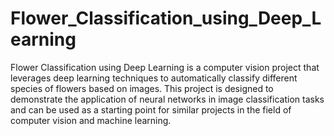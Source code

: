 # Flower_Classification_using_Deep_Learning
Flower Classification using Deep Learning is a computer vision project that leverages deep learning techniques to automatically classify different species of flowers based on images. This project is designed to demonstrate the application of neural networks in image classification tasks and can be used as a starting point for similar projects in the field of computer vision and machine learning.


